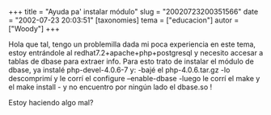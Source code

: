 +++
title = "Ayuda pa' instalar módulo"
slug = "20020723200351566"
date = "2002-07-23 20:03:51"
[taxonomies]
tema = ["educacion"]
autor = ["Woody"]
+++

Hola que tal, tengo un problemilla dada mi poca experiencia en este
tema, estoy entrándole al redhat7.2+apache+php+postgresql y necesito
accesar a tablas de dbase para extraer info. Para esto trato de instalar
el módulo de dbase, ya instalé php-devel-4.0.6-7 y: -bajé el
php-4.0.6.tar.gz -lo descomprimí y le corrí el configure –enable-dbase
-luego le corrí el make y el make install - y no encuentro por ningún
lado el dbase.so !

Estoy haciendo algo mal?

